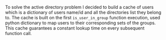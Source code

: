 To solve the active directory problem I decided to build a cache of users which is a dictionary of users name/id and all the directories list they belong to. The cache is built on the first `is_user_in_group` function execution, used python dictionary to map users to their corresponding sets of the groups. This cache guarantees a constant lookup time on every subsequent function call.

